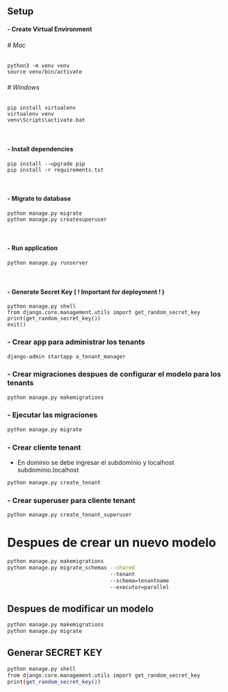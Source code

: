 ## Setup

#### - Create Virtual Environment
###### # Mac
```
python3 -m venv venv
source venv/bin/activate
```

###### # Windows
```
pip install virtualenv 
virtualenv venv 
venv\Scripts\activate.bat 
```

<br>

#### - Install dependencies
```
pip install --upgrade pip
pip install -r requirements.txt
```

<br>

#### - Migrate to database
```
python manage.py migrate
python manage.py createsuperuser
```

<br>

#### - Run application
```
python manage.py runserver
```

<br>

#### - Generate Secret Key ( ! Important for deployment ! )
```
python manage.py shell
from django.core.management.utils import get_random_secret_key
print(get_random_secret_key())
exit()
```
### - Crear app para administrar los tenants
```bash
django-admin startapp a_tenant_manager
```
### - Crear migraciones despues de configurar el modelo para los tenants
```bash
python manage.py makemigrations
```
### - Ejecutar las migraciones
```bash
python manage.py migrate
```
### - Crear cliente tenant
* En dominio se debe ingresar el subdominio y localhost subdominio.localhost
```bash
python manage.py create_tenant
```
### - Crear superuser para cliente tenant
```bash
python manage.py create_tenant_superuser
```
# Despues de crear un nuevo modelo
```bash
python manage.py makemigrations
python manage.py migrate_schemas --shared
                                 --tenant
                                 --schema=tenantname
                                 --executor=parallel
```
## Despues de modificar un modelo
```bash
python manage.py makemigrations
python manage.py migrate
```
## Generar SECRET KEY
```bash
python manage.py shell
from django.core.management.utils import get_random_secret_key
print(get_random_secret_key())
```
